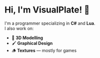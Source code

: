 # Hi, I'm VisualPlate! 👋

I'm a programmer specializing in **C#** and **Lua**.  
I also work on:

- 🎨 **3D Modelling**
- 🖌️ **Graphical Design**
- 🪵 **Textures** — mostly for games

<!---
VisualPlate/VisualPlate is a ✨ special ✨ repository because its `README.md` (this file) appears on your GitHub profile.
You can click the Preview link to take a look at your changes. 
--->
